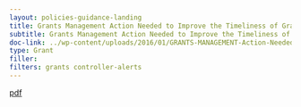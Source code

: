 ```yaml
---
layout: policies-guidance-landing
title: Grants Management Action Needed to Improve the Timeliness of Grant Closeouts by Federal Agencies
subtitle: Grants Management Action Needed to Improve the Timeliness of Grant Closeouts by Federal Agencies
doc-link: ../wp-content/uploads/2016/01/GRANTS-MANAGEMENT-Action-Needed-to-Improve-the-Timeliness-of-Grant-Closeouts-by-Federal-Agencies.pdf
type: Grant
filler: 
filters: grants controller-alerts
---
```


<a href="{{ site.baseurl }}/wp-content/uploads/2016/01/GRANTS-MANAGEMENT-Action-Needed-to-Improve-the-Timeliness-of-Grant-Closeouts-by-Federal-Agencies.pdf">pdf</a>
